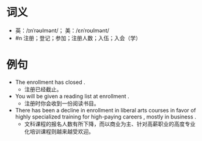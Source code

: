 # 词义
- 英：/ɪnˈrəʊlmənt/； 美：/ɛnˈroʊlmənt/
- #n 注册；登记；参加；注册人数；入伍；入会（学）
# 例句
- The enrollment has closed .
	- 注册已经截止。
- You will be given a reading list at enrollment .
	- 注册时你会收到一份阅读书目。
- There has been a decline in enrollment in liberal arts courses in favor of highly specialized training for high-paying careers , mostly in business .
	- 文科课程的报名人数有所下降，而以商业为主、针对高薪职业的高度专业化培训课程则越来越受欢迎。
